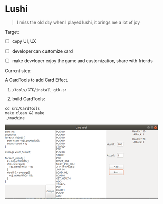 
# Lushi

> I miss the old day when I played lushi, it brings me a lot of joy

Target:

- [ ] copy UI, UX
- [ ] developer can customize card
- [ ] make developer enjoy the game and customization, share with friends


Current step:

A CardTools to add Card Effect.

1. `/tools/GTK/install_gtk.sh`

2. build CardTools:

```
cd src/CardTools
make clean && make
./machine
```

![](CardTools.png "CardTools")

